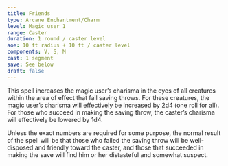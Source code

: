 ```yaml
---
title: Friends
type: Arcane Enchantment/Charm
level: Magic user 1
range: Caster
duration: 1 round / caster level
aoe: 10 ft radius + 10 ft / caster level
components: V, S, M
cast: 1 segment
save: See below
draft: false
---
```


This spell increases the magic user’s charisma in the eyes of all creatures within the area of effect that fail saving throws. For these creatures, the magic user’s charisma will effectively be increased by 2d4 (one roll for all). For those who succeed in making the saving throw, the caster’s charisma will effectively be lowered by 1d4. 

Unless the exact numbers are required for some purpose, the normal result of the spell will be that those who failed the saving throw will be well-disposed and friendly toward the caster, and those that succeeded in making the save will find him or her distasteful and somewhat suspect.